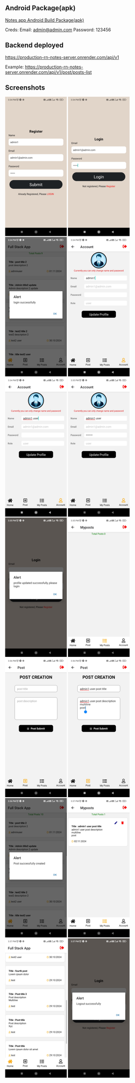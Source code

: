## Android Package(apk)

<a href="https://drive.google.com/file/d/1YZwjLTLLTVrvnHKY_dZ0r6YaPF1tuRTV/view?usp=sharing">Notes app Android Build Package(apk)</a>

Creds: Email: admin@admin.com Password: 123456

## Backend deployed

https://production-rn-notes-server.onrender.com/api/v1

Example: https://production-rn-notes-server.onrender.com/api/v1/post/posts-list

## Screenshots

<div>
    <img src="./assets/screenshots/1.jpg" alt="" style="height:450px; width:200px;"/>
    <img src="./assets/screenshots/2.jpg" alt="" style="height:450px; width:200px;"/>
    <img src="./assets/screenshots/3.jpg" alt="" style="height:450px; width:200px;"/>
    <img src="./assets/screenshots/4.jpg" alt="" style="height:450px; width:200px;"/>
    <img src="./assets/screenshots/5.jpg" alt="" style="height:450px; width:200px;"/>
    <img src="./assets/screenshots/6.jpg" alt="" style="height:450px; width:200px;"/>
    <img src="./assets/screenshots/7.jpg" alt="" style="height:450px; width:200px;"/>
    <img src="./assets/screenshots/8.jpg" alt="" style="height:450px; width:200px;"/>
    <img src="./assets/screenshots/9.jpg" alt="" style="height:450px; width:200px;"/>
    <img src="./assets/screenshots/10.jpg" alt="" style="height:450px; width:200px;"/>
    <img src="./assets/screenshots/11.jpg" alt="" style="height:450px; width:200px;"/>
    <img src="./assets/screenshots/12.jpg" alt="" style="height:450px; width:200px;"/>
    <img src="./assets/screenshots/13.jpg" alt="" style="height:450px; width:200px;"/>
    <img src="./assets/screenshots/14.jpg" alt="" style="height:450px; width:200px;"/>
</div>
